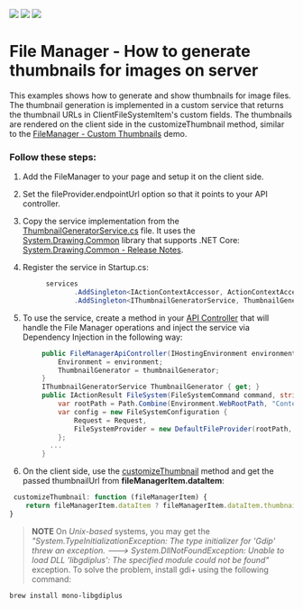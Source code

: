 <!-- default badges list -->
![](https://img.shields.io/endpoint?url=https://codecentral.devexpress.com/api/v1/VersionRange/193664916/19.1.3%2B)
[![](https://img.shields.io/badge/Open_in_DevExpress_Support_Center-FF7200?style=flat-square&logo=DevExpress&logoColor=white)](https://supportcenter.devexpress.com/ticket/details/T828667)
[![](https://img.shields.io/badge/📖_How_to_use_DevExpress_Examples-e9f6fc?style=flat-square)](https://docs.devexpress.com/GeneralInformation/403183)
<!-- default badges end -->
# File Manager - How to generate thumbnails for images on server

This examples shows how to generate and show thumbnails for image files. The thumbnail generation is implemented in a custom service that returns the thumbnail URLs in ClientFileSystemItem's custom fields. The thumbnails are rendered on the client side in the customizeThumbnail method, similar to the [FileManager - Custom Thumbnails](https://js.devexpress.com/Demos/WidgetsGallery/Demo/FileManager/CustomThumbnails/jQuery/Light/) demo.

### Follow these steps:
1. Add the FileManager to your page and setup it on the client side.
2. Set the fileProvider.endpointUrl option so that it points to your API controller.
3. Copy the service implementation from the [ThumbnailGeneratorService.cs](CS/FileManagerThumbs/Services/ThumbnailGeneratorService.cs) file. It uses the [System.Drawing.Common](https://www.nuget.org/packages/System.Drawing.Common/) library that supports .NET Core: [System.Drawing.Common - Release Notes](https://github.com/dotnet/core/tree/master/release-notes). 

4. Register the service in Startup.cs:
```cs
         services
                .AddSingleton<IActionContextAccessor, ActionContextAccessor>()
                .AddSingleton<IThumbnailGeneratorService, ThumbnailGeneratorService>();
```
5. To use the service, create a method in your [API Controller](CS/FileManagerThumbs/Controllers/FileManagerApiController.cs) that will handle the File Manager operations and inject the service via Dependency Injection in the following way: 
```cs
        public FileManagerApiController(IHostingEnvironment environment, IThumbnailGeneratorService thumbnailGenerator) {
            Environment = environment;
            ThumbnailGenerator = thumbnailGenerator;
        }
        IThumbnailGeneratorService ThumbnailGenerator { get; }
        public IActionResult FileSystem(FileSystemCommand command, string arguments) {
            var rootPath = Path.Combine(Environment.WebRootPath, "ContentFolder");
            var config = new FileSystemConfiguration {
                Request = Request,
                FileSystemProvider = new DefaultFileProvider(rootPath, ThumbnailGenerator.AssignThumbnailUrl)
            };
          ...
        }
```
6. On the client side, use the [customizeThumbnail](https://js.devexpress.com/DevExtreme/ApiReference/UI_Widgets/dxFileManager/Configuration/#customizeThumbnail) method and get the passed thumbnailUrl from **fileManagerItem.dataItem**:
```js
 customizeThumbnail: function (fileManagerItem) {
    return fileManagerItem.dataItem ? fileManagerItem.dataItem.thumbnailUrl : null;
}
```
> **NOTE**
> On *Unix-based* systems, you may get the *"System.TypeInitializationException: The type initializer for 'Gdip' threw an exception. ---> System.DllNotFoundException: Unable to load DLL 'libgdiplus': The specified module could not be found"* exception. To solve the problem, install gdi+ using the following command:
```
brew install mono-libgdiplus
```
